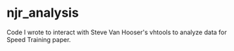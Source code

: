 # njr_analysis

Code I wrote to interact with Steve Van Hooser's vhtools to analyze data for Speed Training paper.
